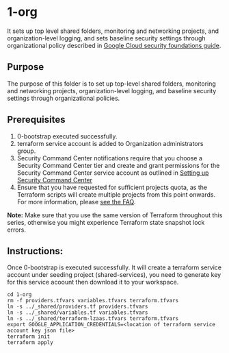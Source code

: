 # 1-org

It sets up top level shared folders, monitoring and networking projects, and
organization-level logging, and sets baseline security settings through organizational policy described in [Google Cloud security foundations guide](../google-cloud-security-foundations-guide.pdf).

## Purpose

The purpose of this folder is to set up top-level shared folders, monitoring and networking projects, organization-level logging, and baseline security settings through organizational policies.

## Prerequisites

1. 0-bootstrap executed successfully.
2. terraform service account is added to Organization administrators group.
3. Security Command Center notifications require that you choose a Security Command Center tier and create and grant permissions for the Security Command Center service account as outlined in [Setting up Security Command Center](https://cloud.google.com/security-command-center/docs/quickstart-security-command-center)
4. Ensure that you have requested for sufficient projects quota, as the Terraform scripts will create multiple projects from this point onwards. For more information, please [see the FAQ](https://github.com/terraform-google-modules/terraform-example-foundation/blob/master/docs/FAQ.md).

**Note:** Make sure that you use the same version of Terraform throughout this series, otherwise you might experience Terraform state snapshot lock errors.

## Instructions:

Once 0-bootstrap is executed successfully. It will create a terraform service account under seeding project (shared-services), you need to generate key for this service acoount then download it to your workspace.
 
```
cd 1-org
rm -f providers.tfvars variables.tfvars terraform.tfvars
ln -s ../_shared/providers.tf providers.tfvars
ln -s ../_shared/variables.tf variables.tfvars
ln -s ../_shared/terraform-lzaas.tfvars terraform.tfvars
export GOOGLE_APPLICATION_CREDENTIALS=<location of terraform service account key json file>
terraform init
terraform apply 

```

